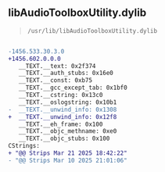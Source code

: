 ## libAudioToolboxUtility.dylib

> `/usr/lib/libAudioToolboxUtility.dylib`

```diff

-1456.533.30.3.0
+1456.602.0.0.0
   __TEXT.__text: 0x2f374
   __TEXT.__auth_stubs: 0x16e0
   __TEXT.__const: 0xb75
   __TEXT.__gcc_except_tab: 0x1bf0
   __TEXT.__cstring: 0x13c0
   __TEXT.__oslogstring: 0x10b1
-  __TEXT.__unwind_info: 0x1308
+  __TEXT.__unwind_info: 0x12f8
   __TEXT.__eh_frame: 0x100
   __TEXT.__objc_methname: 0xe0
   __TEXT.__objc_stubs: 0x100
CStrings:
+ "@@ Strips Mar 21 2025 18:42:22"
- "@@ Strips Mar 10 2025 21:01:06"

```
